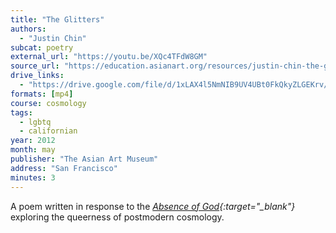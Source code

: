 ```yaml
---
title: "The Glitters"
authors:
  - "Justin Chin"
subcat: poetry
external_url: "https://youtu.be/XQc4TFdW8GM"
source_url: "https://education.asianart.org/resources/justin-chin-the-glitters/"
drive_links:
  - "https://drive.google.com/file/d/1xLAX4l5NmNIB9UV4UBt0FkQkyZLGEKrv/view?usp=drivesdk"
formats: [mp4]
course: cosmology
tags:
  - lgbtq
  - californian
year: 2012
month: may
publisher: "The Asian Art Museum"
address: "San Francisco"
minutes: 3
---
```


A poem written in response to the *[Absence of God](http://raqibshawstudio.com/artworks/618-raqib-shaw-absence-of-god-vii-2009/){:target="_blank"}* exploring the queerness of postmodern cosmology.

